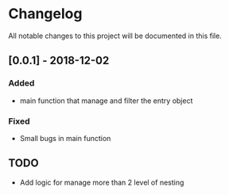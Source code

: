 # Changelog
All notable changes to this project will be documented in this file.

## [0.0.1] - 2018-12-02
### Added
- main function that manage and filter the entry object

<!-- ### Changed -->

### Fixed
- Small bugs in main function

## TODO
- Add logic for manage more than 2 level of nesting